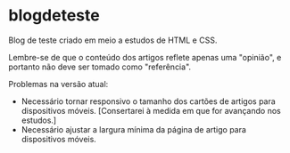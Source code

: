 # blogdeteste
 Blog de teste criado em meio a estudos de HTML e CSS.

Lembre-se de que o conteúdo dos artigos reflete apenas uma "opinião", e portanto não deve ser tomado como "referência".

Problemas na versão atual:
* Necessário tornar responsivo o tamanho dos cartões de artigos para dispositivos móveis.
[Consertarei à medida em que for avançando nos estudos.]
* Necessário ajustar a largura mínima da página de artigo para dispositivos móveis.
